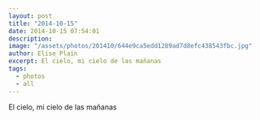 ```yaml
---
layout: post
title: "2014-10-15"
date: 2014-10-15 07:54:01
description: 
image: "/assets/photos/201410/644e9ca5edd1289ad7d8efc438543fbc.jpg"
author: Elise Plain
excerpt: El cielo, mi cielo de las mañanas
tags: 
  - photos
  - all
---
```


El cielo, mi cielo de las mañanas
<p></p>
